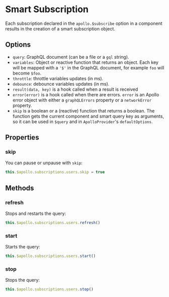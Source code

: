 # Smart Subscription

Each subscription declared in the `apollo.$subscribe` option in a component results in the creation of a smart subscription object.

## Options

- `query`: GraphQL document (can be a file or a `gql` string).
- `variables`: Object or reactive function that returns an object. Each key will be mapped with a `'$'` in the GraphQL document, for example `foo` will become `$foo`.
- `throttle`: throttle variables updates (in ms).
- `debounce`: debounce variables updates (in ms).
- `result(data, key)` is a hook called when a result is received
- `error(error)` is a hook called when there are errors. `error` is an Apollo error object with either a `graphQLErrors` property or a `networkError` property.
- `skip` is a boolean or a (reactive) function that returns a boolean. The function gets the current component and smart query key as arguments, so it can be used in `$query` and in `ApolloProvider`'s `defaultOptions`.

## Properties

### skip

You can pause or unpause with `skip`:

```js
this.$apollo.subscriptions.users.skip = true
```

## Methods

### refresh

Stops and restarts the query:

```js
this.$apollo.subscriptions.users.refresh()
```

### start

Starts the query:

```js
this.$apollo.subscriptions.users.start()
```

### stop

Stops the query:

```js
this.$apollo.subscriptions.users.stop()
```
